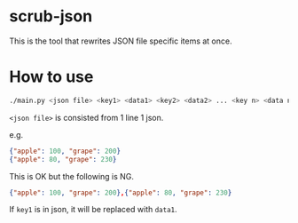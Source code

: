 # scrub-json

This is the tool that rewrites JSON file specific items at once.

# How to use

```bash
./main.py <json file> <key1> <data1> <key2> <data2> ... <key n> <data n>
```

`<json file>` is consisted from 1 line 1 json.

e.g.

```json
{"apple": 100, "grape": 200}
{"apple": 80, "grape": 230}
```

This is OK but the following is NG.

```json
{"apple": 100, "grape": 200},{"apple": 80, "grape": 230}
```

If `key1` is in json, it will be replaced with `data1`.